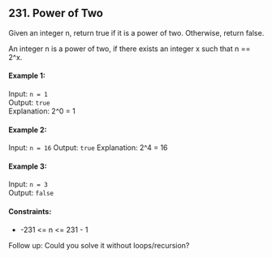 ## 231. Power of Two

Given an integer n, return true if it is a power of two. Otherwise, return false.

An integer n is a power of two, if there exists an integer x such that n == 2^x.

#### Example 1:

Input: `n = 1`<br>
Output: `true`<br>
Explanation: 2^0 = 1

#### Example 2:

Input: `n = 16`
Output: `true`
Explanation: 2^4 = 16

#### Example 3:

Input: `n = 3`<br>
Output: `false`<br>

#### Constraints:

- -231 <= n <= 231 - 1

Follow up: Could you solve it without loops/recursion?